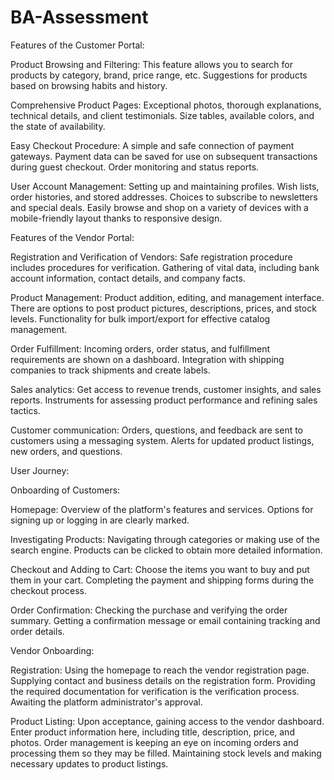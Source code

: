 # BA-Assessment
Features of the Customer Portal:

Product Browsing and Filtering: 
 This feature allows you to search for products by category, brand, price range, etc.
 Suggestions for products based on browsing habits and history.

Comprehensive Product Pages: 
 Exceptional photos, thorough explanations, technical details, and client testimonials.
 Size tables, available colors, and the state of availability.

Easy Checkout Procedure:
 A simple and safe connection of payment gateways.
 Payment data can be saved for use on subsequent transactions during guest checkout.
 Order monitoring and status reports.

User Account Management:
 Setting up and maintaining profiles.
 Wish lists, order histories, and stored addresses.
 Choices to subscribe to newsletters and special deals.
 Easily browse and shop on a variety of devices with a mobile-friendly layout thanks to responsive design.


Features of the Vendor Portal:

Registration and Verification of Vendors:
 Safe registration procedure includes procedures for verification.
 Gathering of vital data, including bank account information, contact details, and company facts.

Product Management:
 Product addition, editing, and management interface.
 There are options to post product pictures, descriptions, prices, and stock levels.
 Functionality for bulk import/export for effective catalog management.

Order Fulfillment: 
 Incoming orders, order status, and fulfillment requirements are shown on a dashboard.
 Integration with shipping companies to track shipments and create labels.

Sales analytics: 
 Get access to revenue trends, customer insights, and sales reports.
 Instruments for assessing product performance and refining sales tactics.

Customer communication: 
 Orders, questions, and feedback are sent to customers using a messaging system.
 Alerts for updated product listings, new orders, and questions.


User Journey:

Onboarding of Customers:

Homepage:
 Overview of the platform's features and services.
 Options for signing up or logging in are clearly marked.

Investigating Products:
 Navigating through categories or making use of the search engine.
 Products can be clicked to obtain more detailed information.

Checkout and Adding to Cart: 
 Choose the items you want to buy and put them in your cart.
 Completing the payment and shipping forms during the checkout process.

Order Confirmation: 
 Checking the purchase and verifying the order summary.
 Getting a confirmation message or email containing tracking and order details.

Vendor Onboarding:

Registration:
 Using the homepage to reach the vendor registration page.
 Supplying contact and business details on the registration form.
 Providing the required documentation for verification is the verification process.
 Awaiting the platform administrator's approval.

Product Listing: 
 Upon acceptance, gaining access to the vendor dashboard.
 Enter product information here, including title, description, price, and photos.
 Order management is keeping an eye on incoming orders and processing them so they may be filled.
 Maintaining stock levels and making necessary updates to product listings.

